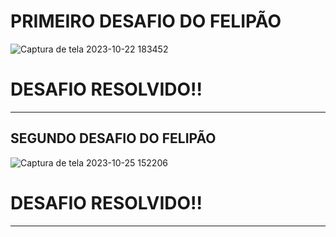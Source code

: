 # PRIMEIRO DESAFIO DO FELIPÃO

![Captura de tela 2023-10-22 183452](https://github.com/MrRibeir/desafio-felipao-/assets/148346937/f0935e6a-5cc2-4ebb-bc8f-770c8341ab7d)

# DESAFIO RESOLVIDO!!
____________________________________________________________________________________________________________________

## SEGUNDO DESAFIO DO FELIPÃO

![Captura de tela 2023-10-25 152206](https://github.com/MrRibeir/desafio-felipao-/assets/148346937/a3019ffb-6834-431d-a21d-7fc99a845b52)

# DESAFIO RESOLVIDO!!
____________________________________________________________________________________________________________________
